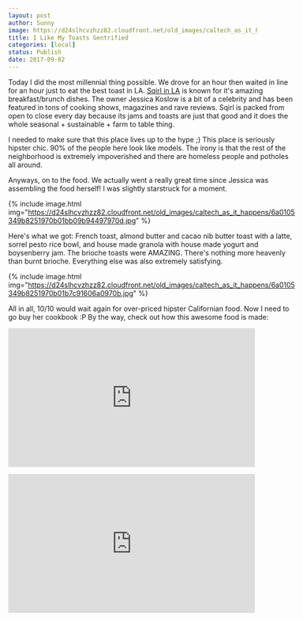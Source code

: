 ```yaml
---
layout: post
author: Sunny
image: https://d24slhcvzhzz82.cloudfront.net/old_images/caltech_as_it_happens/6a0105349b8251970b01b7c91606c2970b.jpg
title: I Like My Toasts Gentrified
categories: [local]
status: Publish
date: 2017-09-02
---
```



<div style="direction: ltr; margin-top: 0in; margin-left: 0in; width: 6.068in;">
<div style="direction: ltr; margin-top: 0in; margin-left: 0in; width: 6.068in;">
Today I did the most millennial thing possible. We drove for an hour then waited in line for an hour just to eat the best toast in LA. <a href="https://sqirlla.com/menu/">Sqirl in LA</a> is known for it's amazing breakfast/brunch dishes. The owner Jessica Koslow is a bit of a celebrity and has been featured in tons of cooking shows, magazines and rave reviews. Sqirl is packed from open to close every day because its jams and toasts are just that good and it does the whole seasonal + sustainable + farm to table thing.




I needed to make sure that this place lives up to the hype ;) This place is seriously hipster chic. 90% of the people here look like models. The irony is that the rest of the neighborhood is extremely impoverished and there are homeless people and potholes all around.


Anyways, on to the food. We actually went a really great time since Jessica was assembling the food herself! I was slightly starstruck for a moment.




{% include image.html img="https://d24slhcvzhzz82.cloudfront.net/old_images/caltech_as_it_happens/6a0105349b8251970b01bb09b94497970d.jpg" %}

Here's what we got: French toast, almond butter and cacao nib butter toast with a latte, sorrel pesto rice bowl, and house made granola with house made yogurt and boysenberry jam. The brioche toasts were AMAZING. There's nothing more heavenly than burnt brioche. Everything else was also extremely satisfying.




{% include image.html img="https://d24slhcvzhzz82.cloudfront.net/old_images/caltech_as_it_happens/6a0105349b8251970b01b7c91606a0970b.jpg" %}

All in all, 10/10 would wait again for over-priced hipster Californian food. Now I need to go buy her cookbook :P By the way, check out how this awesome food is made:


<p class="asset-video"><iframe allowfullscreen="" frameborder="0" height="281" src="https://www.youtube.com/embed/p-I5UoBydFY?feature=oembed" width="500"></iframe>
<p class="asset-video">
<p class="asset-video">
<p class="asset-video"><iframe allowfullscreen="" frameborder="0" height="281" src="https://www.youtube.com/embed/07wz-GX47nY?feature=oembed" width="500"></iframe>


